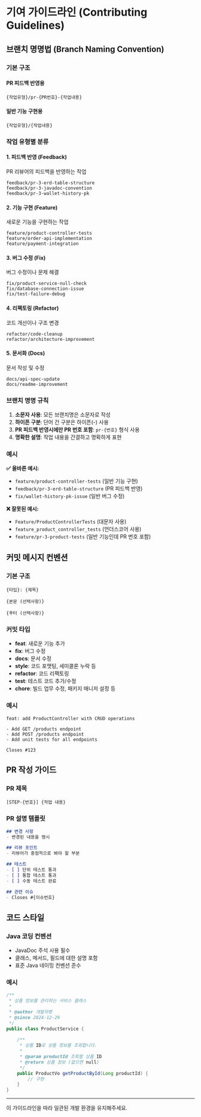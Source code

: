 # 기여 가이드라인 (Contributing Guidelines)

## 브랜치 명명법 (Branch Naming Convention)

### 기본 구조

#### PR 피드백 반영용
```
{작업유형}/pr-{PR번호}-{작업내용}
```

#### 일반 기능 구현용
```
{작업유형}/{작업내용}
```

### 작업 유형별 분류

#### 1. 피드백 반영 (Feedback)
PR 리뷰어의 피드백을 반영하는 작업
```
feedback/pr-3-erd-table-structure
feedback/pr-3-javadoc-convention
feedback/pr-3-wallet-history-pk
```

#### 2. 기능 구현 (Feature)
새로운 기능을 구현하는 작업
```
feature/product-controller-tests
feature/order-api-implementation
feature/payment-integration
```

#### 3. 버그 수정 (Fix)
버그 수정이나 문제 해결
```
fix/product-service-null-check
fix/database-connection-issue
fix/test-failure-debug
```

#### 4. 리팩토링 (Refactor)
코드 개선이나 구조 변경
```
refactor/code-cleanup
refactor/architecture-improvement
```

#### 5. 문서화 (Docs)
문서 작성 및 수정
```
docs/api-spec-update
docs/readme-improvement
```

### 브랜치 명명 규칙

1. **소문자 사용**: 모든 브랜치명은 소문자로 작성
2. **하이픈 구분**: 단어 간 구분은 하이픈(-) 사용
3. **PR 피드백 반영시에만 PR 번호 포함**: `pr-{번호}` 형식 사용
4. **명확한 설명**: 작업 내용을 간결하고 명확하게 표현

### 예시

**✅ 올바른 예시:**
- `feature/product-controller-tests` (일반 기능 구현)
- `feedback/pr-3-erd-table-structure` (PR 피드백 반영)
- `fix/wallet-history-pk-issue` (일반 버그 수정)

**❌ 잘못된 예시:**
- `Feature/ProductControllerTests` (대문자 사용)
- `feature_product_controller_tests` (언더스코어 사용)
- `feature/pr-3-product-tests` (일반 기능인데 PR 번호 포함)

## 커밋 메시지 컨벤션

### 기본 구조
```
{타입}: {제목}

{본문 (선택사항)}

{푸터 (선택사항)}
```

### 커밋 타입

- **feat**: 새로운 기능 추가
- **fix**: 버그 수정
- **docs**: 문서 수정
- **style**: 코드 포맷팅, 세미콜론 누락 등
- **refactor**: 코드 리팩토링
- **test**: 테스트 코드 추가/수정
- **chore**: 빌드 업무 수정, 패키지 매니저 설정 등

### 예시

```
feat: add ProductController with CRUD operations

- Add GET /products endpoint
- Add POST /products endpoint
- Add unit tests for all endpoints

Closes #123
```

## PR 작성 가이드

### PR 제목
```
[STEP-{번호}] {작업 내용}
```

### PR 설명 템플릿
```markdown
## 변경 사항
- 변경된 내용을 명시

## 리뷰 포인트
- 리뷰어가 중점적으로 봐야 할 부분

## 테스트
- [ ] 단위 테스트 통과
- [ ] 통합 테스트 통과
- [ ] 수동 테스트 완료

## 관련 이슈
- Closes #{이슈번호}
```

## 코드 스타일

### Java 코딩 컨벤션
- JavaDoc 주석 사용 필수
- 클래스, 메서드, 필드에 대한 설명 포함
- 표준 Java 네이밍 컨벤션 준수

### 예시
```java
/**
 * 상품 정보를 관리하는 서비스 클래스
 * 
 * @author 개발자명
 * @since 2024-12-29
 */
public class ProductService {
    
    /**
     * 상품 ID로 상품 정보를 조회합니다.
     * 
     * @param productId 조회할 상품 ID
     * @return 상품 정보 (없으면 null)
     */
    public ProductVo getProductById(Long productId) {
        // 구현
    }
}
```

---

이 가이드라인을 따라 일관된 개발 환경을 유지해주세요.
